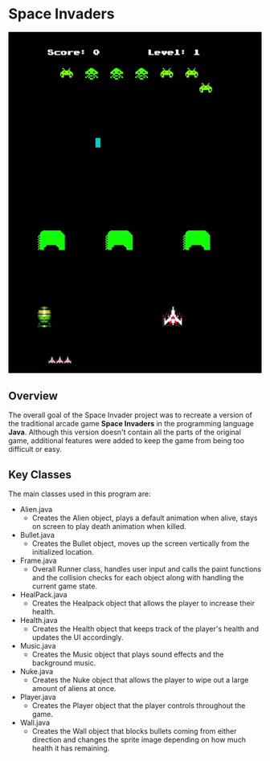 # Space Invaders
![alt text](https://github.com/Jeybird248/SpaceInvaders/blob/master/gif.gif "Gameplay Gif")


## Overview
The overall goal of the Space Invader project was to recreate a version of the traditional arcade game **Space Invaders** in the programming language **Java**. 
Although this version doesn't contain all the parts of the original game, additional features were added to keep the game from being too difficult or easy.

## Key Classes
The main classes used in this program are:
* Alien.java
  * Creates the Alien object, plays a default animation when alive, stays on screen to play death animation when killed.
* Bullet.java
  * Creates the Bullet object, moves up the screen vertically from the initialized location.
* Frame.java
  * Overall Runner class, handles user input and calls the paint functions and the collision checks for each object along with handling the current game state.
* HealPack.java
  * Creates the Healpack object that allows the player to increase their health.
* Health.java
  * Creates the Health object that keeps track of the player's health and updates the UI accordingly.
* Music.java
  * Creates the Music object that plays sound effects and the background music.
* Nuke.java
  * Creates the Nuke object that allows the player to wipe out a large amount of aliens at once.
* Player.java
  * Creates the Player object that the player controls throughout the game.
* Wall.java
  * Creates the Wall object that blocks bullets coming from either direction and changes the sprite image depending on how much health it has remaining. 
  
  
